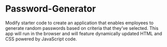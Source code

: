 # Password-Generator
Modify starter code to create an application that enables employees to generate random passwords based on criteria that they’ve selected. This app will run in the browser and will feature dynamically updated HTML and CSS powered by JavaScript code.
